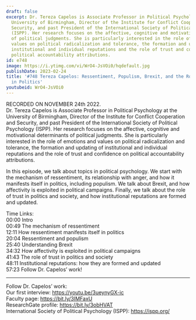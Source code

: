 ```yaml
---
draft: false
excerpt: Dr. Tereza Capelos is Associate Professor in Political Psychology at the
  University of Birmingham, Director of the Institute for Conflict Cooperation and
  Security, and past President of the International Society of Political Psychology
  (ISPP). Her research focuses on the affective, cognitive and motivational determinants
  of political judgments. She is particularly interested in the role of emotions and
  values on political radicalization and tolerance, the formation and updating of
  institutional and individual reputations and the role of trust and confidence on
  political accountability attributions.
id: e748
image: https://i.ytimg.com/vi/WrO4-JsVOi0/hqdefault.jpg
publishDate: 2023-02-24
title: '#748 Tereza Capelos: Ressentiment, Populism, Brexit, and the Role of Trust
  in Politics'
youtubeid: WrO4-JsVOi0
---
```

RECORDED ON NOVEMBER 24th 2022.  
Dr. Tereza Capelos is Associate Professor in Political Psychology at the University of Birmingham, Director of the Institute for Conflict Cooperation and Security, and past President of the International Society of Political Psychology (ISPP). Her research focuses on the affective, cognitive and motivational determinants of political judgments. She is particularly interested in the role of emotions and values on political radicalization and tolerance, the formation and updating of institutional and individual reputations and the role of trust and confidence on political accountability attributions.

In this episode, we talk about topics in political psychology. We start with the mechanism of ressentiment, its relationship with anger, and how it manifests itself in politics, including populism. We talk about Brexit, and how affectivity is exploited in political campaigns. Finally, we talk about the role of trust in politics and society, and how institutional reputations are formed and updated.

Time Links:  
00:00 Intro  
00:49  The mechanism of ressentiment  
12:11  How ressentiment manifests itself in politics  
20:04  Ressentiment and populism  
25:40  Understanding Brexit  
34:32  How affectivity is exploited in political campaigns  
41:43  The role of trust in politics and society  
48:11  Institutional reputations: how they are formed and updated  
57:23  Follow Dr. Capelos’ work!

---

Follow Dr. Capelos’ work:  
Our first interview: https://youtu.be/3ueynyGX-ic  
Faculty page: https://bit.ly/3IMFaxU  
ResearchGate profile: https://bit.ly/3obHVAT  
International Society of Political Psychology (ISPP): https://ispp.org/

